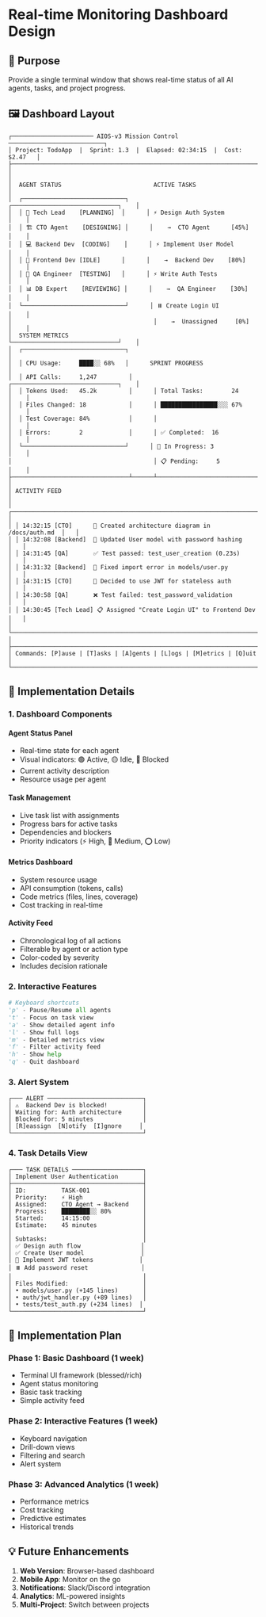 # Real-time Monitoring Dashboard Design

## 🎯 Purpose
Provide a single terminal window that shows real-time status of all AI agents, tasks, and project progress.

## 🖼️ Dashboard Layout

```
┌─────────────────────── AIOS-v3 Mission Control ───────────────────────────┐
│ Project: TodoApp  |  Sprint: 1.3  |  Elapsed: 02:34:15  |  Cost: $2.47   │
├─────────────────────────────────────────────────────────────────────────────┤
│                                                                             │
│  AGENT STATUS                          ACTIVE TASKS                         │
│  ┌─────────────────────────────┐      ┌──────────────────────────────┐    │
│  │ 🧠 Tech Lead    [PLANNING]  │      │ ⚡ Design Auth System         │    │
│  │ 🏗️ CTO Agent    [DESIGNING] │      │    →  CTO Agent      [45%]   │    │
│  │ 💻 Backend Dev  [CODING]    │      │ ⚡ Implement User Model       │    │
│  │ 🎨 Frontend Dev [IDLE]      │      │    →  Backend Dev    [80%]   │    │
│  │ 🧪 QA Engineer  [TESTING]   │      │ ⚡ Write Auth Tests           │    │
│  │ 📊 DB Expert    [REVIEWING] │      │    →  QA Engineer    [30%]   │    │
│  └─────────────────────────────┘      │ ⏸️ Create Login UI            │    │
│                                        │    →  Unassigned     [0%]    │    │
│  SYSTEM METRICS                        └──────────────────────────────┘    │
│  ┌─────────────────────────────┐                                          │
│  │ CPU Usage:     ████░░ 68%   │      SPRINT PROGRESS                     │
│  │ API Calls:     1,247         │      ┌──────────────────────────────┐    │
│  │ Tokens Used:   45.2k         │      │ Total Tasks:        24       │    │
│  │ Files Changed: 18            │      │ ████████████████░░░ 67%      │    │
│  │ Test Coverage: 84%           │      │                              │    │
│  │ Errors:        2             │      │ ✅ Completed:  16            │    │
│  └─────────────────────────────┘      │ 🔄 In Progress: 3            │    │
│                                        │ 📋 Pending:     5            │    │
├─────────────────────────────────┴──────┴──────────────────────────────┘    │
│ ACTIVITY FEED                                                               │
│ ┌─────────────────────────────────────────────────────────────────────┐   │
│ │ 14:32:15 [CTO]      📝 Created architecture diagram in /docs/auth.md  │   │
│ │ 14:32:08 [Backend]  💾 Updated User model with password hashing      │   │
│ │ 14:31:45 [QA]       ✅ Test passed: test_user_creation (0.23s)       │   │
│ │ 14:31:32 [Backend]  🔧 Fixed import error in models/user.py          │   │
│ │ 14:31:15 [CTO]      💭 Decided to use JWT for stateless auth         │   │
│ │ 14:30:58 [QA]       ❌ Test failed: test_password_validation         │   │
│ │ 14:30:45 [Tech Lead] 📋 Assigned "Create Login UI" to Frontend Dev   │   │
│ └─────────────────────────────────────────────────────────────────────┘   │
├─────────────────────────────────────────────────────────────────────────────┤
│ Commands: [P]ause | [T]asks | [A]gents | [L]ogs | [M]etrics | [Q]uit      │
└─────────────────────────────────────────────────────────────────────────────┘
```

## 🔧 Implementation Details

### 1. Dashboard Components

#### Agent Status Panel
- Real-time state for each agent
- Visual indicators: 🟢 Active, 🟡 Idle, 🔴 Blocked
- Current activity description
- Resource usage per agent

#### Task Management
- Live task list with assignments
- Progress bars for active tasks
- Dependencies and blockers
- Priority indicators (⚡ High, 🔹 Medium, ⭕ Low)

#### Metrics Dashboard
- System resource usage
- API consumption (tokens, calls)
- Code metrics (files, lines, coverage)
- Cost tracking in real-time

#### Activity Feed
- Chronological log of all actions
- Filterable by agent or action type
- Color-coded by severity
- Includes decision rationale

### 2. Interactive Features

```python
# Keyboard shortcuts
'p' - Pause/Resume all agents
't' - Focus on task view
'a' - Show detailed agent info
'l' - Show full logs
'm' - Detailed metrics view
'f' - Filter activity feed
'h' - Show help
'q' - Quit dashboard
```

### 3. Alert System

```
┌─── ALERT ───────────────────────────┐
│ ⚠️  Backend Dev is blocked!          │
│ Waiting for: Auth architecture      │
│ Blocked for: 5 minutes              │
│ [R]eassign  [N]otify  [I]gnore     │
└─────────────────────────────────────┘
```

### 4. Task Details View

```
┌─── TASK DETAILS ────────────────────┐
│ Implement User Authentication       │
├─────────────────────────────────────┤
│ ID:          TASK-001               │
│ Priority:    ⚡ High                 │
│ Assigned:    CTO Agent → Backend    │
│ Progress:    ████████░░ 80%         │
│ Started:     14:15:00               │
│ Estimate:    45 minutes             │
│                                     │
│ Subtasks:                           │
│ ✅ Design auth flow                 │
│ ✅ Create User model                │
│ 🔄 Implement JWT tokens             │
│ ⏸️ Add password reset               │
│                                     │
│ Files Modified:                     │
│ • models/user.py (+145 lines)       │
│ • auth/jwt_handler.py (+89 lines)   │
│ • tests/test_auth.py (+234 lines)  │
└─────────────────────────────────────┘
```

## 🚀 Implementation Plan

### Phase 1: Basic Dashboard (1 week)
- Terminal UI framework (blessed/rich)
- Agent status monitoring
- Basic task tracking
- Simple activity feed

### Phase 2: Interactive Features (1 week)
- Keyboard navigation
- Drill-down views
- Filtering and search
- Alert system

### Phase 3: Advanced Analytics (1 week)
- Performance metrics
- Cost tracking
- Predictive estimates
- Historical trends

## 💡 Future Enhancements

1. **Web Version**: Browser-based dashboard
2. **Mobile App**: Monitor on the go
3. **Notifications**: Slack/Discord integration
4. **Analytics**: ML-powered insights
5. **Multi-Project**: Switch between projects